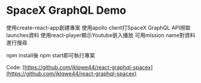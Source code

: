 # SpaceX GraphQL Demo
使用create-react-app創建專案
使用apollo client打SpaceX GraphQL API撈取 launches資料
使用react-player顯示Youtube嵌入播放
可用mission name對資料進行搜尋

npm install後 npm start即可執行專案

Code: [https://github.com/jklqwe44/react-graphql-spacex](https://github.com/jklqwe44/react-graphql-spacex)
